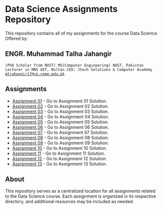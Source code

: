 # Data Science Assignments Repository

This repository contains all of my assignments for the course Data Science. Offered by: 
## ENGR. Muhammad Talha Jahangir
  <code>(PhD Scholar from NUST)
  MS(Computer Engineering) NUST, Pakistan
  Lecturer in MNS UET, Multan
  CEO: Jtech Solutions & Computer Academy 
  mtjahangir17@ce.ceme.edu.pk</code>

## Assignments

- [Assignment 01](/Assignment%2001%20Solution) - Go to Assignment 01 Solution.
- [Assignment 02](/Assignment%2002%20Solution) - Go to Assignment 02 Solution.
- [Assignment 03](/Assignment%2003%20Solution) - Go to Assignment 03 Solution.
- [Assignment 04](/Assignment%2004%20Solution) - Go to Assignment 04 Solution.
- [Assignment 05](/Assignment%2005%20Solution) - Go to Assignment 05 Solution.
- [Assignment 06](/Assignment%2006%20Solution) - Go to Assignment 06 Solution.
- [Assignment 07](/Assignment%2007%20Solution) - Go to Assignment 07 Solution.
- [Assignment 08](/Assignment%2008%20Solution) - Go to Assignment 08 Solution.
- [Assignment 09](/Assignment%2009%20Solution) - Go to Assignment 09 Solution.
- [Assignment 10](/Assignment%2010%20Solution) - Go to Assignment 10 Solution.
- [Assignment 11](/Assignment%2011%20Solution) - Go to Assignment 11 Solution.
- [Assignment 12](/Assignment%2012%20Solution) - Go to Assignment 12 Solution.
- [Assignment 13](/Assignment%2013%20Solution) - Go to Assignment 13 Solution.
  
  




## About

This repository serves as a centralized location for all assignments related to the Data Science course. Each assignment is organized in its respective directory, and additional resources may be included as needed.
